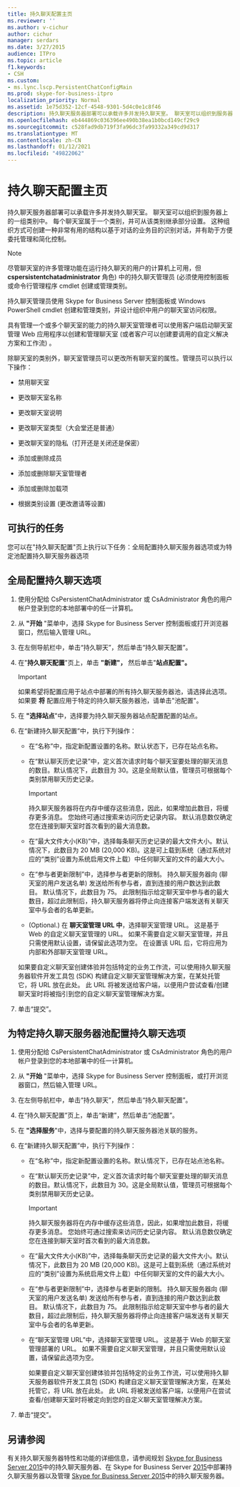 ```yaml
---
title: 持久聊天配置主页
ms.reviewer: ''
ms.author: v-cichur
author: cichur
manager: serdars
ms.date: 3/27/2015
audience: ITPro
ms.topic: article
f1.keywords:
- CSH
ms.custom:
- ms.lync.lscp.PersistentChatConfigMain
ms.prod: skype-for-business-itpro
localization_priority: Normal
ms.assetid: 1e75d352-12cf-4548-9301-5d4c0e1c8f46
description: 持久聊天服务器部署可以承载许多并发持久聊天室。 聊天室可以组织到服务器上的一组类别中。 每个聊天室属于一个类别，并可从该类别继承部分设置。 这种组织方式可创建一种非常有用的结构以基于对话的业务目的识别对话，并有助于方便委托管理和简化控制。
ms.openlocfilehash: eb444869c036396ee490b38ea1b0bcd149cf29c9
ms.sourcegitcommit: c528fad9db719f3fa96dc3fa99332a349cd9d317
ms.translationtype: MT
ms.contentlocale: zh-CN
ms.lasthandoff: 01/12/2021
ms.locfileid: "49822062"
---
```

# <a name="persistent-chat-configuration-main-page"></a>持久聊天配置主页
 
持久聊天服务器部署可以承载许多并发持久聊天室。 聊天室可以组织到服务器上的一组类别中。 每个聊天室属于一个类别，并可从该类别继承部分设置。 这种组织方式可创建一种非常有用的结构以基于对话的业务目的识别对话，并有助于方便委托管理和简化控制。
  
> [!NOTE]
> 尽管聊天室的许多管理功能在运行持久聊天的用户的计算机上可用，但 **cspersistentchatadministrator** 角色) 中的持久聊天管理员 (必须使用控制面板或命令行管理程序 cmdlet 创建或管理类别。
  
持久聊天管理员使用 Skype for Business Server 控制面板或 Windows PowerShell cmdlet 创建和管理类别，并设计组织中用户的聊天室访问权限。
  
具有管理一个或多个聊天室的能力的持久聊天室管理者可以使用客户端启动聊天室管理 Web 应用程序以创建和管理聊天室 (或者客户可以创建要调用的自定义解决方案和工作流) 。 
  
除聊天室的类别外，聊天室管理员可以更改所有聊天室的属性。管理员可以执行以下操作：
  
- 禁用聊天室
    
- 更改聊天室名称
    
- 更改聊天室说明
    
- 更改聊天室类型（大会堂还是普通）
    
- 更改聊天室的隐私（打开还是关闭还是保密）
    
- 添加或删除成员
    
- 添加或删除聊天室管理者
    
- 添加或删除加载项
    
- 根据类别设置 (更改邀请等设置) 
    
## <a name="tasks-that-you-can-perform"></a>可执行的任务

您可以在"持久聊天配置"页上执行以下任务：全局配置持久聊天服务器选项或为特定池配置持久聊天服务器选项
  
## <a name="to-configure-persistent-chat-options-globally"></a>全局配置持久聊天选项

1. 使用分配给 CsPersistentChatAdministrator 或 CsAdministrator 角色的用户帐户登录到您的本地部署中的任一计算机。
    
2. 从 **"开始** "菜单中，选择 Skype for Business Server 控制面板或打开浏览器窗口，然后输入管理 URL。
    
3. 在左侧导航栏中，单击“持久聊天”，然后单击“持久聊天配置”。
    
4. 在"**持久聊天配置**"页上，单击 **"新建"，** 然后单击"**站点配置"。**
    
    > [!IMPORTANT]
    > 如果希望将配置应用于站点中部署的所有持久聊天服务器池，请选择此选项。 如果要 **将** 配置应用于特定的持久聊天服务器池，请单击"池配置"。
  
5. 在 **"选择站点**"中，选择要为持久聊天服务器站点配置配置的站点。
    
6. 在“新建持久聊天配置”中，执行下列操作：
    
   - 在“名称”中，指定新配置设置的名称。默认状态下，已存在站点名称。
    
   - 在“默认聊天历史记录”中，定义首次请求时每个聊天室要处理的聊天消息的数目。默认情况下，此数目为 30。这是全局默认值，管理员可根据每个类别禁用聊天历史记录。
    
     > [!IMPORTANT]
     > 持久聊天服务器将在内存中缓存这些消息，因此，如果增加此数目，将缓存更多消息。 您始终可通过搜索来访问历史记录内容。 默认消息数仅确定您在连接到聊天室时首次看到的最大消息数。 
  
   - 在“最大文件大小(KB)”中，选择每条聊天历史记录的最大文件大小。默认情况下，此数目为 20 MB (20,000 KB)。这是可上载到系统（通过系统对应的“类别”设置为系统启用文件上载）中任何聊天室的文件的最大大小。
    
   - 在“参与者更新限制”中，选择参与者更新的限制。 持久聊天服务器向 (聊天室的用户发送名单) 发送给所有参与者，直到连接的用户数达到此数目。 默认情况下，此数目为 75。 此限制指示给定聊天室中参与者的最大数目，超过此限制后，持久聊天服务器将停止向连接客户端发送有关聊天室中与会者的名单更新。
    
   -  (Optional.) 在 **聊天室管理 URL 中**，选择聊天室管理 URL。 这是基于 Web 的自定义聊天室管理的 URL。 如果不需要自定义聊天室管理，并且只需使用默认设置，请保留此选项为空。 在设置该 URL 后，它将应用为内部和外部聊天室管理 URL。
    
     如果要自定义聊天室创建体验并包括特定的业务工作流，可以使用持久聊天服务器软件开发工具包 (SDK) 构建自定义聊天室管理解决方案，在某处托管它，将 URL 放在此处。 此 URL 将被发送给客户端，以便用户尝试查看/创建聊天室时将被指引到您的自定义聊天室管理解决方案。
    
7. 单击“提交”。
    
## <a name="to-configure-persistent-chat-options-for-a-specific-persistent-chat-server-pool"></a>为特定持久聊天服务器池配置持久聊天选项

1. 使用分配给 CsPersistentChatAdministrator 或 CsAdministrator 角色的用户帐户登录到您的本地部署中的任一计算机。
    
2. 从 **"开始** "菜单中，选择 Skype for Business Server 控制面板，或打开浏览器窗口，然后输入管理 URL。
    
3. 在左侧导航栏中，单击“持久聊天”，然后单击“持久聊天配置”。
    
4. 在“持久聊天配置”页上，单击“新建”，然后单击“池配置”。
    
5. 在 **"选择服务**"中，选择与要配置的持久聊天服务器池关联的服务。
    
6. 在“新建持久聊天配置”中，执行下列操作：
    
   - 在“名称”中，指定新配置设置的名称。默认情况下，已存在站点池名称。
    
   - 在“默认聊天历史记录”中，定义首次请求时每个聊天室要处理的聊天消息的数目。默认情况下，此数目为 30。这是全局默认值，管理员可根据每个类别禁用聊天历史记录。
    
     > [!IMPORTANT]
     > 持久聊天服务器将在内存中缓存这些消息，因此，如果增加此数目，将缓存更多消息。 您始终可通过搜索来访问历史记录内容。 默认消息数仅确定您在连接到聊天室时首次看到的最大消息数。 
  
   - 在“最大文件大小(KB)”中，选择每条聊天历史记录的最大文件大小。默认情况下，此数目为 20 MB (20,000 KB)。这是可上载到系统（通过系统对应的“类别”设置为系统启用文件上载）中任何聊天室的文件的最大大小。
    
   - 在“参与者更新限制”中，选择参与者更新的限制。 持久聊天服务器向 (聊天室的用户发送名单) 发送给所有参与者，直到连接的用户数达到此数目。 默认情况下，此数目为 75。 此限制指示给定聊天室中参与者的最大数目，超过此限制后，持久聊天服务器将停止向连接客户端发送有关聊天室中与会者的名单更新。
    
   - 在“聊天室管理 URL”中，选择聊天室管理 URL。 这是基于 Web 的聊天室管理部署的 URL。 如果不需要自定义聊天室管理，并且只需使用默认设置，请保留此选项为空。
    
     如果要自定义聊天室创建体验并包括特定的业务工作流，可以使用持久聊天服务器软件开发工具包 (SDK) 构建自定义聊天室管理解决方案，在某处托管它，将 URL 放在此处。 此 URL 将被发送给客户端，以便用户在尝试查看/创建聊天室时将被定向到您的自定义聊天室管理解决方案。
    
7. 单击“提交”。
    
## <a name="see-also"></a>另请参阅

有关持久聊天服务器特性和功能的详细信息，请参阅规划 [Skype for Business Server 2015](../../plan-your-deployment/persistent-chat-server/persistent-chat-server.md)中的持久聊天服务器、在 Skype for Business Server [2015](../../deploy/deploy-persistent-chat-server/deploy-persistent-chat-server.md)中部署持久聊天服务器以及管理 [Skype for Business Server 2015](../../manage/persistent-chat/persistent-chat.md)中的持久聊天服务器。
  

